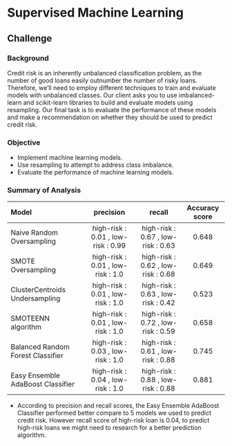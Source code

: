# Supervised Machine Learning 

## Challenge 
### Background 
Credit risk is an inherently unbalanced classification problem, as the number of good loans easily outnumber the number of risky loans. Therefore, we’ll need to employ different techniques to train and evaluate models with unbalanced classes. Our client asks you to use imbalanced-learn and scikit-learn libraries to build and evaluate models using resampling. Our final task is to evaluate the performance of these models and make a recommendation on whether they should be used to predict credit risk.

### Objective
- Implement machine learning models.
- Use resampling to attempt to address class imbalance.
- Evaluate the performance of machine learning models.

### Summary of Analysis 
| Model | precision | recall | Accuracy score |
| :------  | :--: | :--: | :--: |
| Naive Random Oversampling | high-risk : 0.01 , low-risk : 0.99 | high-risk : 0.67 , low-risk : 0.63 | 0.648 | 
| SMOTE Oversampling | high-risk : 0.01 , low-risk : 1.0 | high-risk : 0.62 , low-risk : 0.68 | 0.649 | 
| ClusterCentroids Undersampling | high-risk : 0.01 , low-risk : 1.0 | high-risk : 0.63 , low-risk : 0.42 | 0.523 |
| SMOTEENN algorithm | high-risk : 0.01 , low-risk : 1.0 | high-risk : 0.72 , low-risk : 0.59 | 0.658 | 
| Balanced Random Forest Classifier | high-risk : 0.03 , low-risk : 1.0 | high-risk : 0.61 , low-risk : 0.88 | 0.745 | 
| Easy Ensemble AdaBoost Classifier | high-risk : 0.04 , low-risk : 1.0 | high-risk : 0.88 , low-risk : 0.88 | 0.881 |

- According to precision and recall scores, the Easy Ensemble AdaBoost Classifier performed better compare to 5 models we used to predict credit risk. However recall score of high-risk loan is 0.04, to predict high-risk loans we might need to research for a better prediction algorithm.  
